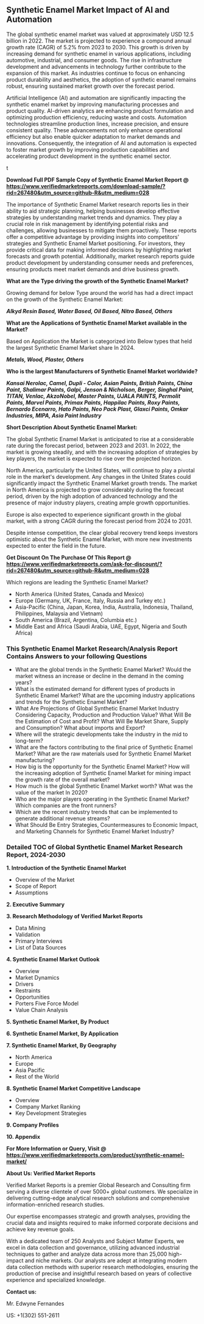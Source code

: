 <h2>Synthetic Enamel Market Impact of AI and Automation</h2><p>The global synthetic enamel market was valued at approximately USD 12.5 billion in 2022. The market is projected to experience a compound annual growth rate (CAGR) of 5.2% from 2023 to 2030. This growth is driven by increasing demand for synthetic enamel in various applications, including automotive, industrial, and consumer goods. The rise in infrastructure development and advancements in technology further contribute to the expansion of this market. As industries continue to focus on enhancing product durability and aesthetics, the adoption of synthetic enamel remains robust, ensuring sustained market growth over the forecast period.</p><p>Artificial Intelligence (AI) and automation are significantly impacting the synthetic enamel market by improving manufacturing processes and product quality. AI-driven analytics are enhancing product formulation and optimizing production efficiency, reducing waste and costs. Automation technologies streamline production lines, increase precision, and ensure consistent quality. These advancements not only enhance operational efficiency but also enable quicker adaptation to market demands and innovations. Consequently, the integration of AI and automation is expected to foster market growth by improving production capabilities and accelerating product development in the synthetic enamel sector.</p>t</p><p id="" class=""><strong>Download Full PDF Sample Copy of Synthetic Enamel Market Report @ <a href="https://www.verifiedmarketreports.com/download-sample/?rid=267480&utm_source=github-R&utm_medium=028" target="_blank">https://www.verifiedmarketreports.com/download-sample/?rid=267480&utm_source=github-R&utm_medium=028</a></strong></p><p>The importance of&nbsp;Synthetic Enamel Market research reports lies in their ability to aid strategic planning, helping businesses develop effective strategies by understanding market trends and dynamics. They play a crucial role in risk management by identifying potential risks and challenges, allowing businesses to mitigate them proactively. These reports offer a competitive advantage by providing insights into competitors' strategies and Synthetic Enamel Market positioning. For investors, they provide critical data for making informed decisions by highlighting market forecasts and growth potential. Additionally, market research reports guide product development by understanding consumer needs and preferences, ensuring products meet market demands and drive business growth.</p><p><strong>What are the&nbsp;Type driving the growth of the Synthetic Enamel Market?</strong></p><p id="" class="">Growing demand for below Type around the world has had a direct impact on the growth of the Synthetic Enamel Market:</p><em><strong>Alkyd Resin Based, Water Based, Oil Based, Nitro Based, Others</strong></em></p><strong>What are the&nbsp;Applications&nbsp;of Synthetic Enamel Market available in the Market?</strong></p><p id="" class="">Based on Application the Market is categorized into Below types that held the largest Synthetic Enamel Market share In 2024.</p><em><strong>Metals, Wood, Plaster, Others</strong></em></p><strong>Who is the largest Manufacturers of Synthetic Enamel Market worldwide?</strong></p><p><em><strong>Kansai Nerolac, Camel, Dupli - Color, Asian Paints, British Paints, China Paint, Shalimar Paints, Galpi, Jenson & Nicholson, Berger, Singhal Paint, TITAN, Venlac, AkzoNobel, Master Paints, UJALA PAINTS, Permolit Paints, Marvel Paints, Primax Paints, Happilac Paints, Roxy Paints, Bernardo Ecenarro, Hato Paints, Neo Pack Plast, Glaxci Paints, Omkar Industries, MIPA, Asia Paint Industry</strong></em></p><p id="" class=""><strong>Short Description About Synthetic Enamel Market:</strong></p><p>The global Synthetic Enamel Market is anticipated to rise at a considerable rate during the forecast period, between 2023 and 2031. In 2022, the market is growing steadily, and with the increasing adoption of strategies by key players, the market is expected to rise over the projected horizon.</p><p>North America, particularly the United States, will continue to play a pivotal role in the market's development. Any changes in the United States could significantly impact the Synthetic Enamel Market growth trends. The market in North America is projected to grow considerably during the forecast period, driven by the high adoption of advanced technology and the presence of major industry players, creating ample growth opportunities.</p><p>Europe is also expected to experience significant growth in the global market, with a strong CAGR during the forecast period from 2024 to 2031.</p><p>Despite intense competition, the clear global recovery trend keeps investors optimistic about the Synthetic Enamel Market, with more new investments expected to enter the field in the future.</p><p id="" class=""><strong>Get Discount On The Purchase Of This Report @ <a href="https://www.verifiedmarketreports.com/ask-for-discount/?rid=267480&utm_source=github-R&utm_medium=028" target="_blank">https://www.verifiedmarketreports.com/ask-for-discount/?rid=267480&utm_source=github-R&utm_medium=028</a></strong></p>Which regions are leading the Synthetic Enamel Market?</p><ul><li>North America (United States, Canada and Mexico)</li><li>Europe (Germany, UK, France, Italy, Russia and Turkey etc.)</li><li>Asia-Pacific (China, Japan, Korea, India, Australia, Indonesia, Thailand, Philippines, Malaysia and Vietnam)</li><li>South America (Brazil, Argentina, Columbia etc.)</li><li>Middle East and Africa (Saudi Arabia, UAE, Egypt, Nigeria and South Africa)</li></ul><h3 id="" class="">This Synthetic Enamel Market Research/Analysis Report Contains Answers to your following Questions</h3><ul><li>What are the global trends in the Synthetic Enamel Market? Would the market witness an increase or decline in the demand in the coming years?</li><li>What is the estimated demand for different types of products in Synthetic Enamel Market? What are the upcoming industry applications and trends for the Synthetic Enamel Market?</li><li>What Are Projections of Global Synthetic Enamel Market Industry Considering Capacity, Production and Production Value? What Will Be the Estimation of Cost and Profit? What Will Be Market Share, Supply and Consumption? What about imports and Export?</li><li>Where will the strategic developments take the industry in the mid to long-term?</li><li>What are the factors contributing to the final price of Synthetic Enamel Market? What are the raw materials used for Synthetic Enamel Market manufacturing?</li><li>How big is the opportunity for the Synthetic Enamel Market? How will the increasing adoption of Synthetic Enamel Market for mining impact the growth rate of the overall market?</li><li>How much is the global Synthetic Enamel Market worth? What was the value of the market In 2020?</li><li>Who are the major players operating in the Synthetic Enamel Market? Which companies are the front runners?</li><li>Which are the recent industry trends that can be implemented to generate additional revenue streams?</li><li>What Should Be Entry Strategies, Countermeasures to Economic Impact, and Marketing Channels for Synthetic Enamel Market Industry?</li></ul><h3 id="" class="">Detailed TOC of Global Synthetic Enamel Market Research Report, 2024-2030</h3><p id="" class=""><strong>1. Introduction of the Synthetic Enamel Market</strong></p><ul><li>Overview of the Market</li><li>Scope of Report</li><li>Assumptions</li></ul><p id="" class=""><strong>2. Executive Summary</strong></p><p id="" class=""><strong>3. Research Methodology of Verified Market Reports</strong></p><ul><li>Data Mining</li><li>Validation</li><li>Primary Interviews</li><li>List of Data Sources</li></ul><p id="" class=""><strong>4. Synthetic Enamel Market Outlook</strong></p><ul><li>Overview</li><li>Market Dynamics</li><li>Drivers</li><li>Restraints</li><li>Opportunities</li><li>Porters Five Force Model</li><li>Value Chain Analysis</li></ul><p id="" class=""><strong>5. Synthetic Enamel Market, By Product</strong></p><p id="" class=""><strong>6. Synthetic Enamel Market, By Application</strong></p><p id="" class=""><strong>7. Synthetic Enamel Market, By Geography</strong></p><ul><li>North America</li><li>Europe</li><li>Asia Pacific</li><li>Rest of the World</li></ul><p id="" class=""><strong>8. Synthetic Enamel Market Competitive Landscape</strong></p><ul><li>Overview</li><li>Company Market Ranking</li><li>Key Development Strategies</li></ul><p id="" class=""><strong>9. Company Profiles</strong></p><p id="" class=""><strong>10. Appendix</strong></p><p id="" class=""><strong>For More Information or Query, Visit @ <a href="https://www.verifiedmarketreports.com/product/synthetic-enamel-market/" target="_blank">https://www.verifiedmarketreports.com/product/synthetic-enamel-market/</a></strong></p><p id="" class=""><strong>About Us: Verified Market Reports</strong></p><p id="" class="">Verified Market Reports is a premier Global Research and Consulting firm serving a diverse clientele of over 5000+ global customers. We specialize in delivering cutting-edge analytical research solutions and comprehensive information-enriched research studies.</p><p id="" class="">Our expertise encompasses strategic and growth analyses, providing the crucial data and insights required to make informed corporate decisions and achieve key revenue goals.</p><p id="" class="">With a dedicated team of 250 Analysts and Subject Matter Experts, we excel in data collection and governance, utilizing advanced industrial techniques to gather and analyze data across more than 25,000 high-impact and niche markets. Our analysts are adept at integrating modern data collection methods with superior research methodologies, ensuring the production of precise and insightful research based on years of collective experience and specialized knowledge.</p><p id="" class=""><strong>Contact us:</strong></p><p id="" class="">Mr. Edwyne Fernandes</p><p id="" class="">US: +1(302) 551-2611</p>